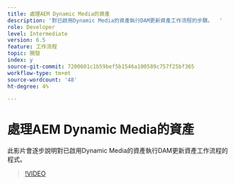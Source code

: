 ```yaml
---
title: 處理AEM Dynamic Media的資產
description: '對已啟用Dynamic Media的資產執行DAM更新資產工作流程的步驟。  '
role: Developer
level: Intermediate
version: 6.5
feature: 工作流程
topic: 開發
index: y
source-git-commit: 7200601c1b59bef5b1546a100589c757f25bf365
workflow-type: tm+mt
source-wordcount: '48'
ht-degree: 4%

---
```



# 處理AEM Dynamic Media的資產

此影片會逐步說明對已啟用Dynamic Media的資產執行DAM更新資產工作流程的程式。

>[!VIDEO](https://video.tv.adobe.com/v/335456?quality=9&learn=on)

